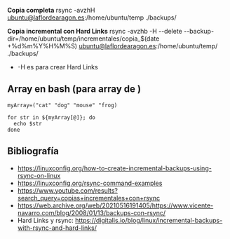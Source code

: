 **Copia completa**
rsync -avzhH ubuntu@laflordearagon.es:/home/ubuntu/temp ./backups/

**Copia incremental con Hard Links**
rsync -avzhb -H --delete --backup-dir=/home/ubuntu/temp/incrementales/copia_$(date +%d%m%Y%H%M%S) ubuntu@laflordearagon.es:/home/ubuntu/temp/ ./backups/


 * -H es para crear Hard Links

## Array en bash (para array de )
```
myArray=("cat" "dog" "mouse" "frog)

for str in ${myArray[@]}; do
  echo $str
done
```


## Bibliografía
* https://linuxconfig.org/how-to-create-incremental-backups-using-rsync-on-linux
* https://linuxconfig.org/rsync-command-examples
* https://www.youtube.com/results?search_query=copias+incrementales+con+rsync
* https://web.archive.org/web/20210516191405/https://www.vicente-navarro.com/blog/2008/01/13/backups-con-rsync/
* Hard Links y rsync: https://digitalis.io/blog/linux/incremental-backups-with-rsync-and-hard-links/